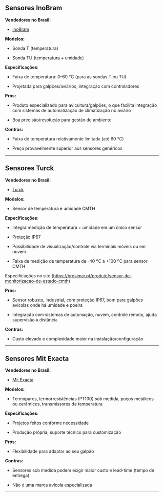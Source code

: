 ## Sensores InoBram

**Vendedores no Brasil:**

- [InoBram](https://www.inobram.com.br)

**Modelos:**

- Sonda T (temperatura)

- Sonda TU (temperatura + umidade)

**Especificações:**

- Faixa de temperatura: 0–60 °C (para as sondas T ou TU)

- Projetada para galpões/aviários, integração com controladores

**Prós:**

- Produto especializado para avicultura/galpões, o que facilita integração com sistemas de automatização de climatização no aviário

- Boa precisão/resolução para gestão de ambiente

**Contras:**

- Faixa de temperatura relativamente limitada (até 60 °C)

- Preço provavelmente superior aos sensores genéricos

---

## Sensores Turck

**Vendedores no Brasil:**

- [Turck](https://www.turck.com.br/pt/sensor-de-monitoramento-de-condicao-automatiza-o-controle-climatico-42197.php)

**Modelos:**

- Sensor de temperatura e umidade CMTH

**Especificações:**

- Integra medição de temperatura + umidade em um único sensor

- Proteção IP67

- Possibilidade de visualização/controle via terminais móveis ou em nuvem

- Faixa de medição de temperatura de -40 ºC a +100 ºC para sensor CMTH

Especificações no site (https://bresimar.pt/produto/sensor-de-monitorizacao-de-estado-cmth)

**Prós:**

- Sensor robusto, industrial, com proteção IP67, bom para galpões avícolas onde há umidade e poeira

- Integração com sistemas de automação, nuvem, controle remoto, ajuda supervisão à distância

**Contras:**

- Custo elevado e complexidade maior na instalação/configuração

---

## Sensores Mit Exacta

**Vendedores no Brasil:**

- [Mit Exacta](https://www.mitexacta.com.br)

**Modelos:**

- Termopares, termorresistências (PT100) sob medida, poços metálicos ou cerâmicos, transmissores de temperatura

**Especificações:**

- Projetos feitos conforme necessidade

- Produção própria, suporte técnico para customização

**Prós:**

- Flexibilidade para adaptar ao seu galpão

**Contras:**

- Sensores sob medida podem exigir maior custo e lead-time (tempo de entrega)

- Não é uma marca avícola especializada

---